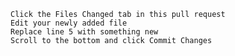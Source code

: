
    Click the Files Changed tab in this pull request
    Edit your newly added file
    Replace line 5 with something new
    Scroll to the bottom and click Commit Changes
